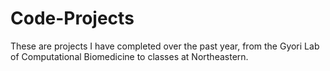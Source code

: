 # Code-Projects
These are projects I have completed over the past year, from the Gyori Lab of Computational Biomedicine to classes at Northeastern.
